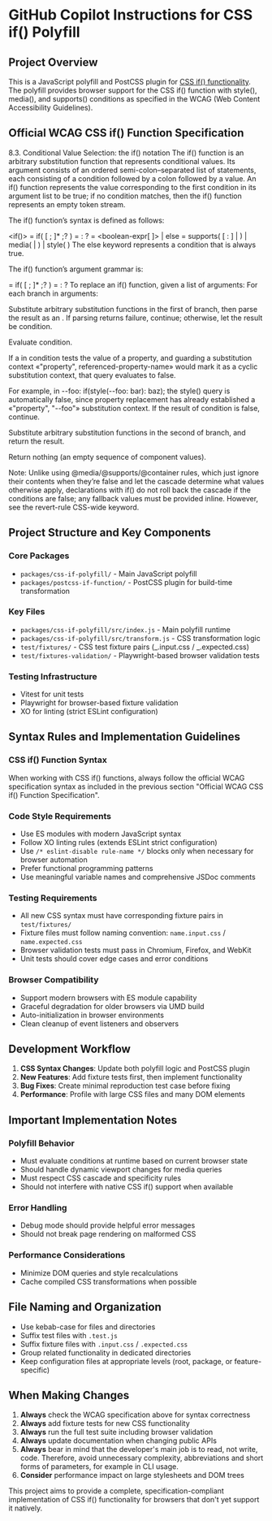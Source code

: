 # GitHub Copilot Instructions for CSS if() Polyfill

## Project Overview

This is a JavaScript polyfill and PostCSS plugin for [CSS if() functionality](https://developer.mozilla.org/en-US/docs/Web/CSS/if). The polyfill provides browser support for the CSS if() function with style(), media(), and supports() conditions as specified in the WCAG (Web Content Accessibility Guidelines).

<!-- TODO: Update this section if the official specification changes.
https://drafts.csswg.org/css-values-5/#if-notation -->

## Official WCAG CSS if() Function Specification

8.3. Conditional Value Selection: the if() notation
The if() function is an arbitrary substitution function that represents conditional values. Its argument consists of an ordered semi-colon–separated list of statements, each consisting of a condition followed by a colon followed by a value. An if() function represents the value corresponding to the first condition in its argument list to be true; if no condition matches, then the if() function represents an empty token stream.

The if() function’s syntax is defined as follows:

<if()> = if( [ <if-branch> ; ]\* <if-branch> ;? )
<if-branch> = <if-condition> : <declaration-value>?
<if-condition> = <boolean-expr[ <if-test> ]> | else
<if-test> =
supports( [ <ident> : <declaration-value> ] | <supports-condition> ) |
media( <media-feature> | <media-condition> ) |
style( <style-query> )
The else keyword represents a condition that is always true.

The if() function’s argument grammar is:

<if-args> = if( [ <if-args-branch> ; ]\* <if-args-branch> ;? )
<if-args-branch> = <declaration-value> : <declaration-value>?
To replace an if() function, given a list of arguments:
For each <if-args-branch> branch in arguments:

Substitute arbitrary substitution functions in the first <declaration-value> of branch, then parse the result as an <if-condition>. If parsing returns failure, continue; otherwise, let the result be condition.

Evaluate condition.

If a <style-query> in condition tests the value of a property, and guarding a substitution context «"property", referenced-property-name» would mark it as a cyclic substitution context, that query evaluates to false.

For example, in --foo: if(style(--foo: bar): baz); the style() query is automatically false, since property replacement has already established a «"property", "--foo"» substitution context.
If the result of condition is false, continue.

Substitute arbitrary substitution functions in the second <declaration-value> of branch, and return the result.

Return nothing (an empty sequence of component values).

Note: Unlike using @media/@supports/@container rules, which just ignore their contents when they’re false and let the cascade determine what values otherwise apply, declarations with if() do not roll back the cascade if the conditions are false; any fallback values must be provided inline. However, see the revert-rule CSS-wide keyword.

## Project Structure and Key Components

### Core Packages

- `packages/css-if-polyfill/` - Main JavaScript polyfill
- `packages/postcss-if-function/` - PostCSS plugin for build-time transformation

### Key Files

- `packages/css-if-polyfill/src/index.js` - Main polyfill runtime
- `packages/css-if-polyfill/src/transform.js` - CSS transformation logic
- `test/fixtures/` - CSS test fixture pairs (_.input.css / _.expected.css)
- `test/fixtures-validation/` - Playwright-based browser validation tests

### Testing Infrastructure

- Vitest for unit tests
- Playwright for browser-based fixture validation
- XO for linting (strict ESLint configuration)

## Syntax Rules and Implementation Guidelines

### CSS if() Function Syntax

When working with CSS if() functions, always follow the official WCAG specification syntax as included in the previous section "Official WCAG CSS if() Function Specification".

### Code Style Requirements

- Use ES modules with modern JavaScript syntax
- Follow XO linting rules (extends ESLint strict configuration)
- Use `/* eslint-disable rule-name */` blocks only when necessary for browser automation
- Prefer functional programming patterns
- Use meaningful variable names and comprehensive JSDoc comments

### Testing Requirements

- All new CSS syntax must have corresponding fixture pairs in `test/fixtures/`
- Fixture files must follow naming convention: `name.input.css` / `name.expected.css`
- Browser validation tests must pass in Chromium, Firefox, and WebKit
- Unit tests should cover edge cases and error conditions

### Browser Compatibility

- Support modern browsers with ES module capability
- Graceful degradation for older browsers via UMD build
- Auto-initialization in browser environments
- Clean cleanup of event listeners and observers

## Development Workflow

1. **CSS Syntax Changes**: Update both polyfill logic and PostCSS plugin
2. **New Features**: Add fixture tests first, then implement functionality
3. **Bug Fixes**: Create minimal reproduction test case before fixing
4. **Performance**: Profile with large CSS files and many DOM elements

## Important Implementation Notes

### Polyfill Behavior

- Must evaluate conditions at runtime based on current browser state
- Should handle dynamic viewport changes for media queries
- Must respect CSS cascade and specificity rules
- Should not interfere with native CSS if() support when available

### Error Handling

- Debug mode should provide helpful error messages
- Should not break page rendering on malformed CSS

### Performance Considerations

- Minimize DOM queries and style recalculations
- Cache compiled CSS transformations when possible

## File Naming and Organization

- Use kebab-case for files and directories
- Suffix test files with `.test.js`
- Suffix fixture files with `.input.css` / `.expected.css`
- Group related functionality in dedicated directories
- Keep configuration files at appropriate levels (root, package, or feature-specific)

## When Making Changes

1. **Always** check the WCAG specification above for syntax correctness
2. **Always** add fixture tests for new CSS functionality
3. **Always** run the full test suite including browser validation
4. **Always** update documentation when changing public APIs
5. **Always** bear in mind that the developer's main job is to read, not write, code. Therefore, avoid unnecessary complexity, abbreviations and short forms of parameters, for example in CLI usage.
6. **Consider** performance impact on large stylesheets and DOM trees

This project aims to provide a complete, specification-compliant implementation of CSS if() functionality for browsers that don't yet support it natively.
